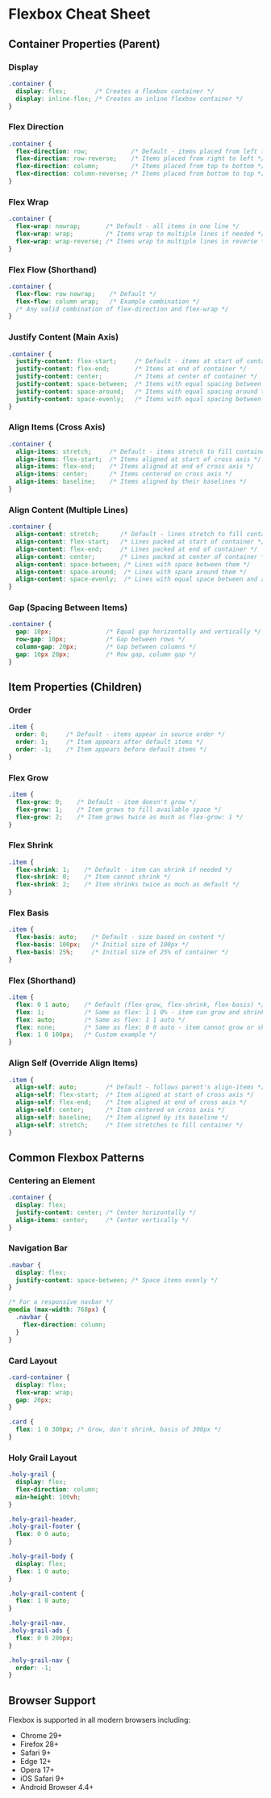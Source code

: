 # Flexbox Cheat Sheet

## Container Properties (Parent)

### Display
```css
.container {
  display: flex;        /* Creates a flexbox container */
  display: inline-flex; /* Creates an inline flexbox container */
}
```

### Flex Direction
```css
.container {
  flex-direction: row;            /* Default - items placed from left to right */
  flex-direction: row-reverse;    /* Items placed from right to left */
  flex-direction: column;         /* Items placed from top to bottom */
  flex-direction: column-reverse; /* Items placed from bottom to top */
}
```

### Flex Wrap
```css
.container {
  flex-wrap: nowrap;       /* Default - all items in one line */
  flex-wrap: wrap;         /* Items wrap to multiple lines if needed */
  flex-wrap: wrap-reverse; /* Items wrap to multiple lines in reverse */
}
```

### Flex Flow (Shorthand)
```css
.container {
  flex-flow: row nowrap;    /* Default */
  flex-flow: column wrap;   /* Example combination */
  /* Any valid combination of flex-direction and flex-wrap */
}
```

### Justify Content (Main Axis)
```css
.container {
  justify-content: flex-start;     /* Default - items at start of container */
  justify-content: flex-end;       /* Items at end of container */
  justify-content: center;         /* Items at center of container */
  justify-content: space-between;  /* Items with equal spacing between them */
  justify-content: space-around;   /* Items with equal spacing around them */
  justify-content: space-evenly;   /* Items with equal spacing between and around */
}
```

### Align Items (Cross Axis)
```css
.container {
  align-items: stretch;     /* Default - items stretch to fill container */
  align-items: flex-start;  /* Items aligned at start of cross axis */
  align-items: flex-end;    /* Items aligned at end of cross axis */
  align-items: center;      /* Items centered on cross axis */
  align-items: baseline;    /* Items aligned by their baselines */
}
```

### Align Content (Multiple Lines)
```css
.container {
  align-content: stretch;      /* Default - lines stretch to fill container */
  align-content: flex-start;   /* Lines packed at start of container */
  align-content: flex-end;     /* Lines packed at end of container */
  align-content: center;       /* Lines packed at center of container */
  align-content: space-between; /* Lines with space between them */
  align-content: space-around;  /* Lines with space around them */
  align-content: space-evenly;  /* Lines with equal space between and around */
}
```

### Gap (Spacing Between Items)
```css
.container {
  gap: 10px;               /* Equal gap horizontally and vertically */
  row-gap: 10px;           /* Gap between rows */
  column-gap: 20px;        /* Gap between columns */
  gap: 10px 20px;          /* Row gap, column gap */
}
```

## Item Properties (Children)

### Order
```css
.item {
  order: 0;     /* Default - items appear in source order */
  order: 1;     /* Item appears after default items */
  order: -1;    /* Item appears before default items */
}
```

### Flex Grow
```css
.item {
  flex-grow: 0;    /* Default - item doesn't grow */
  flex-grow: 1;    /* Item grows to fill available space */
  flex-grow: 2;    /* Item grows twice as much as flex-grow: 1 */
}
```

### Flex Shrink
```css
.item {
  flex-shrink: 1;    /* Default - item can shrink if needed */
  flex-shrink: 0;    /* Item cannot shrink */
  flex-shrink: 2;    /* Item shrinks twice as much as default */
}
```

### Flex Basis
```css
.item {
  flex-basis: auto;    /* Default - size based on content */
  flex-basis: 100px;   /* Initial size of 100px */
  flex-basis: 25%;     /* Initial size of 25% of container */
}
```

### Flex (Shorthand)
```css
.item {
  flex: 0 1 auto;    /* Default (flex-grow, flex-shrink, flex-basis) */
  flex: 1;           /* Same as flex: 1 1 0% - item can grow and shrink */
  flex: auto;        /* Same as flex: 1 1 auto */
  flex: none;        /* Same as flex: 0 0 auto - item cannot grow or shrink */
  flex: 1 0 100px;   /* Custom example */
}
```

### Align Self (Override Align Items)
```css
.item {
  align-self: auto;        /* Default - follows parent's align-items */
  align-self: flex-start;  /* Item aligned at start of cross axis */
  align-self: flex-end;    /* Item aligned at end of cross axis */
  align-self: center;      /* Item centered on cross axis */
  align-self: baseline;    /* Item aligned by its baseline */
  align-self: stretch;     /* Item stretches to fill container */
}
```

## Common Flexbox Patterns

### Centering an Element
```css
.container {
  display: flex;
  justify-content: center; /* Center horizontally */
  align-items: center;     /* Center vertically */
}
```

### Navigation Bar
```css
.navbar {
  display: flex;
  justify-content: space-between; /* Space items evenly */
}

/* For a responsive navbar */
@media (max-width: 768px) {
  .navbar {
    flex-direction: column;
  }
}
```

### Card Layout
```css
.card-container {
  display: flex;
  flex-wrap: wrap;
  gap: 20px;
}

.card {
  flex: 1 0 300px; /* Grow, don't shrink, basis of 300px */
}
```

### Holy Grail Layout
```css
.holy-grail {
  display: flex;
  flex-direction: column;
  min-height: 100vh;
}

.holy-grail-header,
.holy-grail-footer {
  flex: 0 0 auto;
}

.holy-grail-body {
  display: flex;
  flex: 1 0 auto;
}

.holy-grail-content {
  flex: 1 0 auto;
}

.holy-grail-nav,
.holy-grail-ads {
  flex: 0 0 200px;
}

.holy-grail-nav {
  order: -1;
}
```

## Browser Support
Flexbox is supported in all modern browsers including:
- Chrome 29+
- Firefox 28+
- Safari 9+
- Edge 12+
- Opera 17+
- iOS Safari 9+
- Android Browser 4.4+
